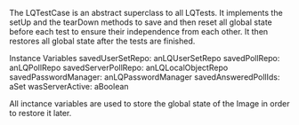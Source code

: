 The LQTestCase is an abstract superclass to all LQTests. 
It implements the setUp and the tearDown methods to save and then reset all global state before each test to ensure their independence from each other.
It then restores all global state after the tests are finished.

Instance Variables
	savedUserSetRepo:	anLQUserSetRepo
	savedPollRepo:	anLQPollRepo
	savedServerPollRepo:	anLQLocalObjectRepo
	savedPasswordManager:	anLQPasswordManager
	savedAnsweredPollIds:	aSet
	wasServerActive:	aBoolean

All inctance variables are used to store the global state of the Image in order to restore it later.

